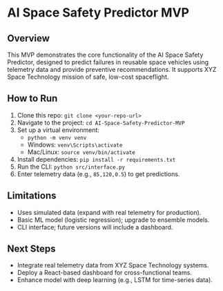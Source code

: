 # AI Space Safety Predictor MVP

## Overview
This MVP demonstrates the core functionality of the AI Space Safety Predictor, designed to predict failures in reusable space vehicles using telemetry data and provide preventive recommendations. It supports XYZ Space Technology mission of safe, low-cost spaceflight.

## How to Run
1. Clone this repo: `git clone <your-repo-url>`
2. Navigate to the project: `cd AI-Space-Safety-Predictor-MVP`
3. Set up a virtual environment:
   - `python -m venv venv`
   - Windows: `venv\Scripts\activate`
   - Mac/Linux: `source venv/bin/activate`
4. Install dependencies: `pip install -r requirements.txt`
5. Run the CLI: `python src/interface.py`
6. Enter telemetry data (e.g., `85,120,0.5`) to get predictions.

## Limitations
- Uses simulated data (expand with real telemetry for production).
- Basic ML model (logistic regression); upgrade to ensemble models.
- CLI interface; future versions will include a dashboard.

## Next Steps
- Integrate real telemetry data from XYZ Space Technology systems.
- Deploy a React-based dashboard for cross-functional teams.
- Enhance model with deep learning (e.g., LSTM for time-series data).
